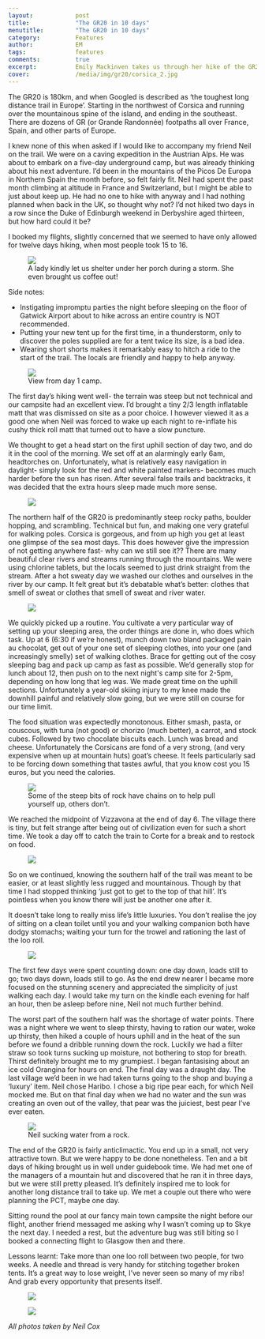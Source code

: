 ```yaml
---
layout:            post
title:             "The GR20 in 10 days"
menutitle:         "The GR20 in 10 days"
category:          Features
author:            EM
tags:              features  
comments:          true
excerpt:           Emily Mackinven takes us through her hike of the GR20 in Corsica.
cover:             /media/img/gr20/corsica_2.jpg
---
```



The GR20 is 180km, and when Googled is described as ‘the toughest long distance trail in Europe’. Starting in the northwest of Corsica and running over the mountainous spine of the island, and ending in the southeast. There are dozens of GR (or Grande Randonnée) footpaths all over France, Spain, and other parts of Europe. 

I knew none of this when asked if I would like to accompany my friend Neil on the trail. We were on a caving expedition in the Austrian Alps. He was about to embark on a five-day underground camp, but was already thinking about his next adventure. I’d been in the mountains of the Picos De Europa in Northern Spain the month before, so felt fairly fit. Neil had spent the past month climbing at altitude in France and Switzerland, but I might be able to just about keep up. He had no one to hike with anyway and I had nothing planned when back in the UK, so thought why not? I’d not hiked two days in a row since the Duke of Edinburgh weekend in Derbyshire aged thirteen, but how hard could it be? 

I booked my flights, slightly concerned that we seemed to have only allowed for twelve days hiking, when most people took 15 to 16. 

<figure>
<img src="{{ site.github.url }}/media/img/gr20/corsica_1.jpg" />
<figcaption>A lady kindly let us shelter under her porch during a storm. She even brought us coffee out!
</figcaption>
</figure>

Side notes: 

 - Instigating impromptu parties the night before sleeping on the floor of Gatwick Airport about to hike across an entire country is NOT recommended. 
 - Putting your new tent up for the first time, in a thunderstorm, only to discover the poles supplied are for a tent twice its size, is a bad idea.
 - Wearing short shorts makes it remarkably easy to hitch a ride to the start of the trail.  The locals are friendly and happy to help anyway.

<figure>
<img src="{{ site.github.url }}/media/img/gr20/corsica_2.jpg" />
<figcaption>View from day 1 camp.</figcaption>
</figure>

The first day’s hiking went well- the terrain was steep but not technical and our campsite had an excellent view. I’d brought a tiny 2/3 length inflatable matt that was dismissed on site as a poor choice. I however viewed it as a good one when Neil was forced to wake up each night to re-inflate his cushy thick roll matt that turned out to have a slow puncture. 


We thought to get a head start on the first uphill section of day two, and do it in the cool of the morning. We set off at an alarmingly early 6am, headtorches on. Unfortunately, what is relatively easy navigation in daylight- simply look for the red and white painted markers- becomes much harder before the sun has risen. After several false trails and backtracks, it was decided that the extra hours sleep made much more sense. 

<figure>
<img src="{{ site.github.url }}/media/img/gr20/corsica_3.jpg" />
</figure>

The northern half of the GR20 is predominantly steep rocky paths, boulder hopping, and scrambling. Technical but fun, and making one very grateful for walking poles. Corsica is gorgeous, and from up high you get at least one glimpse of the sea most days. This does however give the impression of not getting anywhere fast- why can we still see it?? There are many beautiful clear rivers and streams running through the mountains. We were using chlorine tablets, but the locals seemed to just drink straight from the stream. After a hot sweaty day we washed our clothes and ourselves in the river by our camp. It felt great but it’s debatable what’s better: clothes that smell of sweat or clothes that smell of sweat and river water. 

<figure>
<img src="{{ site.github.url }}/media/img/gr20/corsica_4.jpg" />
</figure>

We quickly picked up a routine. You cultivate a very particular way of setting up your sleeping area, the order things are done in, who does which task. Up at 6 (6:30 if we’re honest), munch down two bland packaged pain au chocolat, get out of your one set of sleeping clothes, into your one (and increasingly smelly) set of walking clothes. Brace for getting out of the cosy sleeping bag and pack up camp as fast as possible. We’d generally stop for lunch about 12, then push on to the next night's camp site for 2-5pm, depending on how long that leg was. We made great time on the uphill sections. Unfortunately a year-old skiing injury to my knee made the downhill painful and relatively slow going, but we were still on course for our time limit. 

The food situation was expectedly monotonous. Either smash, pasta, or couscous, with tuna (not good) or chorizo (much better), a carrot, and  stock cubes. Followed by  two chocolate biscuits each. Lunch was bread and cheese. Unfortunately the Corsicans are fond of a very strong, (and very expensive when up at mountain huts) goat’s cheese. It feels particularly sad to be forcing down something that tastes awful, that you know cost you 15 euros, but you need the calories.  

<figure>
<img src="{{ site.github.url }}/media/img/gr20/corsica_5.jpg" />
<figcaption>Some of the steep bits of rock have chains on to help pull yourself up, others don’t.</figcaption>
</figure>

We reached the midpoint of Vizzavona at the end of day 6. The village there is tiny, but felt strange after being out of civilization even for such a short time. We took a day off to catch the train to Corte for a break and to restock on food. 

<figure>
<img src="{{ site.github.url }}/media/img/gr20/corsica_6.jpg" />
</figure>

So on we continued, knowing the southern half of the trail was meant to be easier, or at least slightly less rugged and mountainous. Though by that time I had stopped thinking ‘just got to get to the top of that hill’. It’s pointless when you know there will just be another one after it.

It doesn’t take long to really miss life’s little luxuries. You don’t realise the joy of sitting on a clean toilet until you and your walking companion both have dodgy stomachs; waiting your turn for the trowel and rationing the last of the loo roll. 

<figure>
<img src="{{ site.github.url }}/media/img/gr20/corsica_7.jpg" />
</figure>

The first few days were spent counting down: one day down, loads still to go; two days down, loads still to go. As the end drew nearer I became more focused on the stunning scenery and appreciated the simplicity of just walking each day. I would take my turn on the kindle each evening for half an hour, then be asleep before nine, Neil not much further behind. 

The worst part of the southern half was the shortage of water points. There was a night where we went to sleep thirsty, having to ration our water, woke up thirsty, then hiked a couple of hours uphill and in the heat of the sun before we found a dribble running down the rock. Luckily we had a filter straw so took turns sucking up moisture, not bothering to stop for breath. Thirst definitely brought me to my grumpiest. I began fantasising about an ice cold Orangina for hours on end. The final day was a draught day. The last village we’d been in we had taken turns going to the shop and buying a ‘luxury’ item. Neil chose Haribo. I chose a big ripe pear each, for which Neil mocked me. But on that final day when we had no water and the sun was creating an oven out of the valley, that pear was the juiciest, best pear I’ve ever eaten.

<figure>
<img src="{{ site.github.url }}/media/img/gr20/corsica_8.jpg" />
<figcaption>Neil sucking water from a rock.</figcaption>
</figure>

The end of the GR20 is fairly anticlimactic. You end up in a small, not very attractive town. But we were happy to be done nonetheless. Ten and a bit days of hiking brought us in well under guidebook time. We had met one of the managers of a mountain hut and discovered that he ran it in three days, but we were still pretty pleased. It’s definitely inspired me to look for another long distance trail to take up. We met a couple out there who were planning the PCT, maybe one day.  

Sitting round the pool at our fancy main town campsite the night before our flight, another friend messaged me asking why I wasn’t coming up to Skye the next day. I needed a rest, but the adventure bug was still biting so I booked a connecting flight to Glasgow then and there.  

Lessons learnt: Take more than one loo roll between two people, for two weeks. A needle and thread is very handy for stitching together broken tents. It’s a great way to lose weight, I’ve never seen so many of my ribs! And grab every opportunity that presents itself. 

<figure>
<img src="{{ site.github.url }}/media/img/gr20/corsica_9.jpg" />
</figure>

<figure>
<img src="{{ site.github.url }}/media/img/gr20/corsica_10.jpg" />
</figure>


*All photos taken by Neil Cox*

